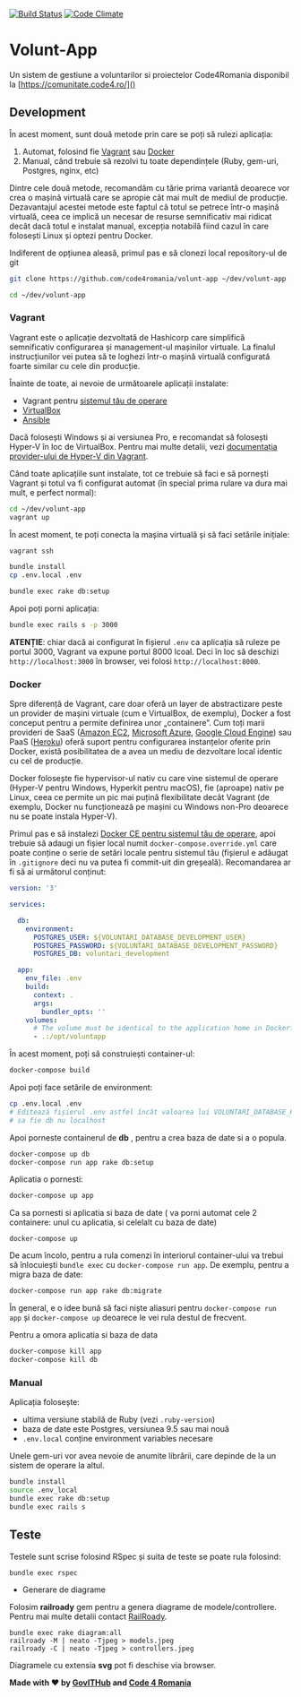 [![Build Status](https://travis-ci.org/code4romania/volunt-app.svg?branch=master)](https://travis-ci.org/code4romania/volunt-app)
[![Code Climate](https://codeclimate.com/github/code4romania/volunt-app/badges/gpa.svg)](https://codeclimate.com/github/code4romania/volunt-app)

# Volunt-App

Un sistem de gestiune a voluntarilor si proiectelor Code4Romania disponibil la 
[https://comunitate.code4.ro/]()


## Development

În acest moment, sunt două metode prin care se poți să rulezi aplicația:

1. Automat, folosind fie [Vagrant][vagrant] sau [Docker][docker]
2. Manual, când trebuie să rezolvi tu toate dependințele (Ruby, gem-uri, 
   Postgres, nginx, etc)

[vagrant]: https://www.vagrantup.com/
[docker]: https://www.docker.com/

Dintre cele două metode, recomandăm cu tărie prima variantă deoarece vor crea o
mașină virtuală care se apropie cât mai mult de mediul de producție. Dezavantajul
acestei metode este faptul că totul se petrece într-o mașină virtuală, ceea ce
implică un necesar de resurse semnificativ mai ridicat decât dacă totul e
instalat manual, excepția notabilă fiind cazul în care folosești Linux și optezi
pentru Docker.

Indiferent de opțiunea aleasă, primul pas e să clonezi local repository-ul de
git

```bash
git clone https://github.com/code4romania/volunt-app ~/dev/volunt-app

cd ~/dev/volunt-app
```

### Vagrant

Vagrant este o aplicație dezvoltată de Hashicorp care simplifică semnificativ
configurarea și management-ul mașinilor virtuale. La finalul instrucțiunilor vei
putea să te loghezi într-o mașină virtuală configurată foarte similar cu cele
din producție.

Înainte de toate, ai nevoie de următoarele aplicații instalate:

* Vagrant pentru [sistemul tău de operare](https://www.vagrantup.com/downloads.html)
* [VirtualBox](https://www.virtualbox.org/wiki/Downloads) 
* [Ansible](https://www.ansible.com/)

Dacă folosești Windows și ai versiunea Pro, e recomandat să folosești Hyper-V în
loc de VirtualBox. Pentru mai multe detalii, vezi 
[documentația provider-ului de Hyper-V din Vagrant][hyperv].

[hyperv]: https://www.vagrantup.com/docs/hyperv/

Când toate aplicațiile sunt instalate, tot ce trebuie să faci e să pornești
Vagrant și totul va fi configurat automat (în special prima rulare va dura mai
mult, e perfect normal):

```bash
cd ~/dev/volunt-app
vagrant up
```

În acest moment, te poți conecta la mașina virtuală și să faci setările
inițiale:

```bash
vagrant ssh

bundle install
cp .env.local .env

bundle exec rake db:setup
```

Apoi poți porni aplicația:

```bash
bundle exec rails s -p 3000
```

__ATENȚIE__: chiar dacă ai configurat în fișierul `.env` ca aplicația să ruleze pe
portul 3000, Vagrant va expune portul 8000 lcoal. Deci în loc să deschizi
`http://localhost:3000` în browser, vei folosi `http://localhost:8000`.


### Docker

Spre diferență de Vagrant, care doar oferă un layer de abstractizare peste
un provider de mașini virtuale (cum e VirtualBox, de exemplu), Docker a fost 
conceput pentru a permite definirea unor „containere”. Cum toți marii provideri
de SaaS ([Amazon EC2][aws], [Microsoft Azure][azure], 
[Google Cloud Engine][google-ce]) sau PaaS ([Heroku][heroku]) oferă suport
pentru configurarea instanțelor oferite prin Docker, există posibilitatea de a
avea un mediu de dezvoltare local identic cu cel de producție.

[aws]: https://aws.amazon.com/ecs/
[azure]: https://azure.microsoft.com/en-us/services/container-service/
[google-ce]: https://cloud.google.com/compute/docs/instance-groups/deploying-docker-containers
[heroku]: https://devcenter.heroku.com/articles/container-registry-and-runtime

Docker folosește fie hypervisor-ul nativ cu care vine sistemul de operare 
(Hyper-V pentru Windows, Hyperkit pentru macOS), fie (aproape) nativ pe Linux,
ceea ce permite un pic mai puțină flexibilitate decât Vagrant (de exemplu, 
Docker nu funcționează pe mașini cu Windows non-Pro deoarece nu se poate instala
Hyper-V).

Primul pas e să instalezi [Docker CE pentru sistemul tău de operare][docker-ce],
apoi trebuie să adaugi un fișier local numit `docker-compose.override.yml` care
poate conține o serie de setări locale pentru sistemul tău (fișierul e adăugat
în `.gitignore` deci nu va putea fi commit-uit din greșeală). Recomandarea ar fi
să ai următorul conținut:

[docker-ce]: https://store.docker.com/search?offering=community&type=edition

```yaml
version: '3'

services:

  db:
    environment:
      POSTGRES_USER: ${VOLUNTARI_DATABASE_DEVELOPMENT_USER}
      POSTGRES_PASSWORD: ${VOLUNTARI_DATABASE_DEVELOPMENT_PASSWORD}
      POSTGRES_DB: voluntari_development

  app:
    env_file: .env
    build:
      context: .
      args:
        bundler_opts: ''
    volumes:
      # The volume must be identical to the application home in Dockerfile
      - .:/opt/voluntapp
```

În acest moment, poți să construiești container-ul:

```bash
docker-compose build
```

Apoi poți face setările de environment:

```bash
cp .env.local .env
# Editează fișierul .env astfel încât valoarea lui VOLUNTARI_DATABASE_HOST
# sa fie db nu localhost 
``` 

Apoi porneste containerul de **db** , pentru a crea baza de date si a o popula.
```bash
docker-compose up db
docker-compose run app rake db:setup
```

Aplicatia o pornesti:

```bash
docker-compose up app 
```

Ca sa pornesti si aplicatia si baza de date ( va porni automat cele 2 containere: unul cu aplicatia, si celelalt cu
baza de date)

```
docker-compose up
```

De acum încolo, pentru a rula comenzi în interiorul container-ului va trebui să
înlocuiești `bundle exec` cu `docker-compose run app`. De exemplu, pentru a 
migra baza de date:

```bash
docker-compose run app rake db:migrate
```

În general, e o idee bună să faci niște aliasuri pentru `docker-compose run app`
și `docker-compose up` deoarece le vei rula destul de frecvent.

Pentru a omora aplicatia si baza de data

```bash
docker-compose kill app
docker-compose kill db
```

### Manual

Aplicația folosește:

* ultima versiune stabilă de Ruby (vezi `.ruby-version`)
* baza de date este Postgres, versiunea 9.5 sau mai nouă
* `.env.local` conține environment variables necesare

Unele gem-uri vor avea nevoie de anumite librării, care depinde de la un sistem
de operare la altul. 

```bash
bundle install
source .env_local
bundle exec rake db:setup 
bundle exec rails s
```

## Teste

Testele sunt scrise folosind RSpec și suita de teste se poate rula folosind:

```bash
bundle exec rspec
```


* Generare de diagrame 

Folosim  **railroady** gem pentru a genera diagrame de modele/controllere. Pentru mai multe detalii
contact [RailRoady](https://github.com/preston/railroady).


```
bundle exec rake diagram:all
railroady -M | neato -Tjpeg > models.jpeg
railroady -C | neato -Tjpeg > controllers.jpeg
```

Diagramele cu extensia **svg** pot fi deschise via browser.

**Made with :heart: by [GovITHub](http://ithub.gov.ro) and [Code 4 Romania](https://code4.ro)**
